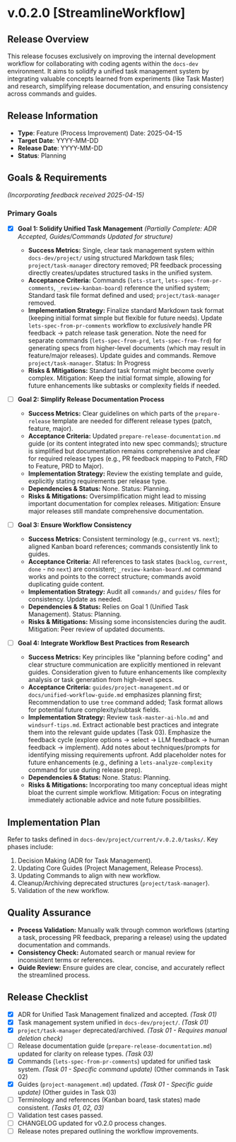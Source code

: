 # v.0.2.0 [StreamlineWorkflow]

## Release Overview
This release focuses exclusively on improving the internal development workflow for collaborating with coding agents within the `docs-dev` environment. It aims to solidify a unified task management system by integrating valuable concepts learned from experiments (like Task Master) and research, simplifying release documentation, and ensuring consistency across commands and guides.

## Release Information
- **Type**: Feature (Process Improvement)
Date: 2025-04-15
- **Target Date**: YYYY-MM-DD
- **Release Date**: YYYY-MM-DD
- **Status**: Planning

## Goals &amp; Requirements

*(Incorporating feedback received 2025-04-15)*
### Primary Goals
- [x] **Goal 1: Solidify Unified Task Management** *(Partially Complete: ADR Accepted, Guides/Commands Updated for structure)*
  - **Success Metrics:** Single, clear task management system within `docs-dev/project/` using structured Markdown task files; `project/task-manager` directory removed; PR feedback processing directly creates/updates structured tasks in the unified system.
  - **Acceptance Criteria:** Commands (`lets-start`, `lets-spec-from-pr-comments`, `_review-kanban-board`) reference the unified system; Standard task file format defined and used; `project/task-manager` removed.
  - **Implementation Strategy:** Finalize standard Markdown task format (keeping initial format simple but flexible for future needs). Update `lets-spec-from-pr-comments` workflow to *exclusively* handle PR feedback -> patch release task generation. Note the need for separate commands (`lets-spec-from-prd`, `lets-spec-from-frd`) for generating specs from higher-level documents (which may result in feature/major releases). Update guides and commands. Remove `project/task-manager`.
  Status: In Progress
  - **Risks &amp; Mitigations:** Standard task format might become overly complex. Mitigation: Keep the initial format simple, allowing for future enhancements like subtasks or complexity fields if needed.

- [ ] **Goal 2: Simplify Release Documentation Process**
  - **Success Metrics:** Clear guidelines on which parts of the `prepare-release` template are needed for different release types (patch, feature, major).
  - **Acceptance Criteria:** Updated `prepare-release-documentation.md` guide (or its content integrated into new spec commands); structure is simplified but documentation remains comprehensive and clear for required release types (e.g., PR feedback mapping to Patch, FRD to Feature, PRD to Major).
  - **Implementation Strategy:** Review the existing template and guide, explicitly stating requirements per release type.
  - **Dependencies &amp; Status:** None. Status: Planning.
  - **Risks &amp; Mitigations:** Oversimplification might lead to missing important documentation for complex releases. Mitigation: Ensure major releases still mandate comprehensive documentation.

- [ ] **Goal 3: Ensure Workflow Consistency**
  - **Success Metrics:** Consistent terminology (e.g., `current` vs. `next`); aligned Kanban board references; commands consistently link to guides.
  - **Acceptance Criteria:** All references to task states (`backlog`, `current`, `done` - no `next`) are consistent; `_review-kanban-board.md` command works and points to the correct structure; commands avoid duplicating guide content.
  - **Implementation Strategy:** Audit all `commands/` and `guides/` files for consistency. Update as needed.
  - **Dependencies &amp; Status:** Relies on Goal 1 (Unified Task Management). Status: Planning.
  - **Risks &amp; Mitigations:** Missing some inconsistencies during the audit. Mitigation: Peer review of updated documents.
- [ ] **Goal 4: Integrate Workflow Best Practices from Research**
  - **Success Metrics:** Key principles like "planning before coding" and clear structure communication are explicitly mentioned in relevant guides. Consideration given to future enhancements like complexity analysis or task generation from high-level specs.
  - **Acceptance Criteria:** `guides/project-management.md` or `docs/unified-workflow-guide.md` emphasizes planning first; Recommendation to use `tree` command added; Task format allows for potential future complexity/subtask fields.
  - **Implementation Strategy:** Review `task-master-ai-hlo.md` and `windsurf-tips.md`. Extract actionable best practices and integrate them into the relevant guide updates (Task 03). Emphasize the feedback cycle (explore options -> select -> LLM feedback -> human feedback -> implement). Add notes about techniques/prompts for identifying missing requirements upfront. Add placeholder notes for future enhancements (e.g., defining a `lets-analyze-complexity` command for use during release prep).
  - **Dependencies &amp; Status:** None. Status: Planning.
  - **Risks &amp; Mitigations:** Incorporating too many conceptual ideas might bloat the current simple workflow. Mitigation: Focus on integrating immediately actionable advice and note future possibilities.

## Implementation Plan
Refer to tasks defined in `docs-dev/project/current/v.0.2.0/tasks/`. Key phases include:
1.  Decision Making (ADR for Task Management).
2.  Updating Core Guides (Project Management, Release Process).
3.  Updating Commands to align with new workflow.
4.  Cleanup/Archiving deprecated structures (`project/task-manager`).
5.  Validation of the new workflow.

## Quality Assurance
- **Process Validation:** Manually walk through common workflows (starting a task, processing PR feedback, preparing a release) using the updated documentation and commands.
- **Consistency Check:** Automated search or manual review for inconsistent terms or references.
- **Guide Review:** Ensure guides are clear, concise, and accurately reflect the streamlined process.

## Release Checklist
- [x] ADR for Unified Task Management finalized and accepted. *(Task 01)*
- [x] Task management system unified in `docs-dev/project/`. *(Task 01)*
- [x] `project/task-manager` deprecated/archived. *(Task 01 - Requires manual deletion check)*
- [ ] Release documentation guide (`prepare-release-documentation.md`) updated for clarity on release types. *(Task 03)*
- [x] Commands (`lets-spec-from-pr-comments`) updated for unified task system. *(Task 01 - Specific command update)* (Other commands in Task 02)
- [x] Guides (`project-management.md`) updated. *(Task 01 - Specific guide update)* (Other guides in Task 03)
- [ ] Terminology and references (Kanban board, task states) made consistent. *(Tasks 01, 02, 03)*
- [ ] Validation test cases passed.
- [ ] CHANGELOG updated for v0.2.0 process changes.
- [ ] Release notes prepared outlining the workflow improvements.
